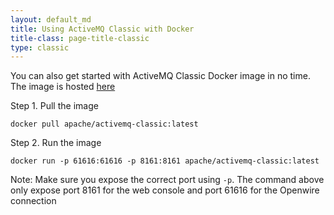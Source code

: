 ```yaml
---
layout: default_md
title: Using ActiveMQ Classic with Docker
title-class: page-title-classic
type: classic
---
```


You can also get started with ActiveMQ Classic Docker image in no time. The image is hosted [here](https://hub.docker.com/r/apache/activemq-classic/tags)

Step 1. Pull the image
```
docker pull apache/activemq-classic:latest
```

Step 2. Run the image
```
docker run -p 61616:61616 -p 8161:8161 apache/activemq-classic:latest 
```
Note: Make sure you expose the correct port using `-p`. The command above only expose port 8161 for the web console and port 61616 for the Openwire connection